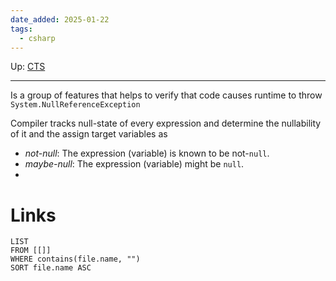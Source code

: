 ```yaml
---
date_added: 2025-01-22
tags:
  - csharp
---
```

Up: [CTS](CTS.md)
___
 Is a group of features that helps to verify that code causes runtime to throw `System.NullReferenceException`

Compiler tracks null-state of every expression and determine the nullability of it and the assign target variables as 
- _not-null_: The expression (variable) is known to be not-`null`.
- _maybe-null_: The expression (variable) might be `null`.
- 
# Links
```dataview
LIST
FROM [[]]
WHERE contains(file.name, "")
SORT file.name ASC
```
